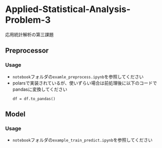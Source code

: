 # Applied-Statistical-Analysis-Problem-3
応用統計解析の第三課題

## Preprocessor

### Usage
- `notebook`フォルダの`examle_preprocess.ipynb`を参照してください
- polarsで実装されているが、使いずらい場合は前処理後に以下のコードでpandasに変換してください
    ```
    df = df.to_pandas()
    ```

## Model

### Usage
- `notebook`フォルダの`example_train_predict.ipynb`を参照してください